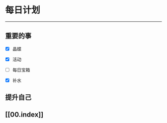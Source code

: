 
# 每日计划
---
## 重要的事

- [x]  晶蝶
- [x]  活动
- [ ]  每日宝箱
- [x] 补水



## 提升自己

  



## [[00.index]]










